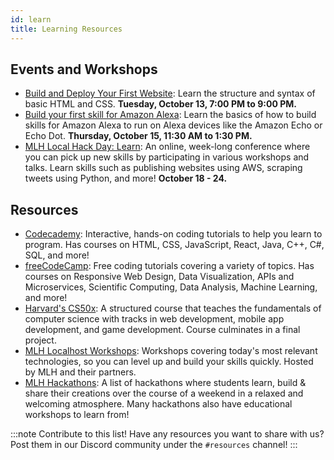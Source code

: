 ```yaml
---
id: learn
title: Learning Resources
---
```


## Events and Workshops

- [Build and Deploy Your First Website](https://organize.mlh.io/participants/events/4984-build-and-deploy-your-first-website): Learn the structure and syntax of basic HTML and CSS. **Tuesday, October 13, 7:00 PM to 9:00 PM.**
- [Build your first skill for Amazon Alexa](https://organize.mlh.io/participants/events/4986-build-your-first-skill-for-amazon-alexa): Learn the basics of how to build skills for Amazon Alexa to run on Alexa devices like the Amazon Echo or Echo Dot. **Thursday, October 15, 11:30 AM to 1:30 PM.**
- [MLH Local Hack Day: Learn](https://localhackday.mlh.io/learn): An online, week-long conference where you can pick up new skills by participating in various workshops and talks. Learn skills such as publishing websites using AWS, scraping tweets using Python, and more! **October 18 - 24.**

## Resources

- [Codecademy](https://www.codecademy.com): Interactive, hands-on coding tutorials to help you learn to program. Has courses on HTML, CSS, JavaScript, React, Java, C++, C#, SQL, and more!
- [freeCodeCamp](https://www.freecodecamp.org/): Free coding tutorials covering a variety of topics. Has courses on Responsive Web Design, Data Visualization, APIs and Microservices, Scientific Computing, Data Analysis, Machine Learning, and more!
- [Harvard's CS50x](https://cs50.harvard.edu/x/2020): A structured course that teaches the fundamentals of computer science with tracks in web development, mobile app development, and game development. Course culminates in a final project.
- [MLH Localhost Workshops](https://mlh.io/seasons/localhost/events): Workshops covering today's most relevant technologies, so you can level up and build your skills quickly. Hosted by MLH and their partners.
- [MLH Hackathons](https://mlh.io/seasons/2021/events): A list of hackathons where students learn, build & share their creations over the course of a weekend in a relaxed and welcoming atmosphere. Many hackathons also have educational workshops to learn from!

:::note Contribute to this list!
Have any resources you want to share with us? Post them in our Discord community under the `#resources` channel!
:::
